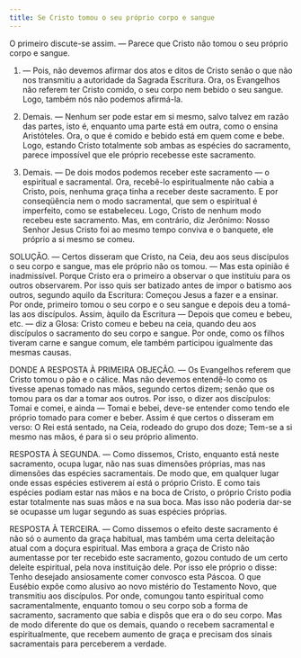 ```yaml
---
title: Se Cristo tomou o seu próprio corpo e sangue
---
```


O primeiro discute-se assim. — Parece que Cristo não tomou o seu próprio corpo e sangue.  

1. — Pois, não devemos afirmar dos atos e ditos de Cristo senão o que não nos transmitiu a autoridade da Sagrada Escritura. Ora, os Evangelhos não referem ter Cristo comido, o seu corpo nem bebido o seu sangue. Logo, também nós não podemos afirmá-la.  

2. Demais. — Nenhum ser pode estar em si mesmo, salvo talvez em razão das partes, isto é, enquanto uma parte está em outra, como o ensina Aristóteles. Ora, o que é comido e bebido está em quem come e bebe. Logo, estando Cristo totalmente sob ambas as espécies do sacramento, parece impossível que ele próprio recebesse este sacramento.  

3. Demais. — De dois modos podemos receber este sacramento — o espiritual e sacramental. Ora, recebê-lo espiritualmente não cabia a Cristo, pois, nenhuma graça tinha a receber deste sacramento. E por conseqüência nem o modo sacramental, que sem o espiritual é imperfeito, como se estabeleceu. Logo, Cristo de nenhum modo recebeu este sacramento.  Mas, em contrário, diz Jerônimo: Nosso Senhor Jesus Cristo foi ao mesmo tempo conviva e o banquete, ele próprio a si mesmo se comeu.  

SOLUÇÃO. — Certos disseram que Cristo, na Ceia, deu aos seus discípulos o seu corpo e sangue, mas ele próprio não os tomou. — Mas esta opinião é inadmissível. Porque Cristo era o primeiro a observar o que instituiu para os outros observarem. Por isso quis ser batizado antes de impor o batismo aos outros, segundo aquilo da Escritura: Começou Jesus a fazer e a ensinar. Por onde, primeiro tomou o seu corpo e o seu sangue e depois deu a tomá-las aos discípulos. Assim, àquilo da Escritura — Depois que comeu e bebeu, etc. — diz a Glosa: Cristo comeu e bebeu na ceia, quando deu aos discípulos o sacramento do seu corpo e sangue. Por onde, como os filhos tiveram carne e sangue comum, ele também participou igualmente das mesmas causas.  

DONDE A RESPOSTA À PRIMEIRA OBJEÇÃO. — Os Evangelhos referem que Cristo tomou o pão e o cálice. Mas não devemos entendê-lo como os tivesse apenas tomado nas mãos, segundo certos dizem; senão que os tomou para os dar a tomar aos outros. Por isso, o dizer aos discípulos: Tomai e comei, e ainda — Tomai e bebei, deve-se entender como tendo ele próprio tomado para comer e beber. Assim é que certos o disseram em verso:  O Rei está sentado, na Ceia, rodeado do grupo dos doze;  Tem-se a si mesmo nas mãos, é para si o seu próprio alimento.  

RESPOSTA À SEGUNDA. — Como dissemos, Cristo, enquanto está neste sacramento, ocupa lugar, não nas suas dimensões próprias, mas nas dimensões das espécies sacramentais. De modo que, em qualquer lugar onde essas espécies estiverem aí está o próprio Cristo. E como tais espécies podiam estar nas mãos e na boca de Cristo, o próprio Cristo podia estar totalmente nas suas mãos e na sua boca. Mas isso não poderia dar-se se ocupasse um lugar segundo as suas espécies próprias. 

RESPOSTA À TERCEIRA. — Como dissemos o efeito deste sacramento é não só o aumento da graça habitual, mas também uma certa deleitação atual com a doçura espiritual. Mas embora a graça de Cristo não aumentasse por ter recebido este sacramento, gozou contudo de um certo deleite espiritual, pela nova instituição dele. Por isso ele próprio o disse: Tenho desejado ansiosamente comer convosco esta Páscoa. O que Eusébio expõe como alusivo ao novo mistério do Testamento Novo, que transmitiu aos discípulos. Por onde, comungou tanto espiritual como sacramentalmente, enquanto tomou o seu corpo sob a forma de sacramento, sacramento que sabia e dispôs que era o do seu corpo. Mas de modo diferente do que os demais, quando o recebem sacramental e espiritualmente, que recebem aumento de graça e precisam dos sinais sacramentais para perceberem a verdade.